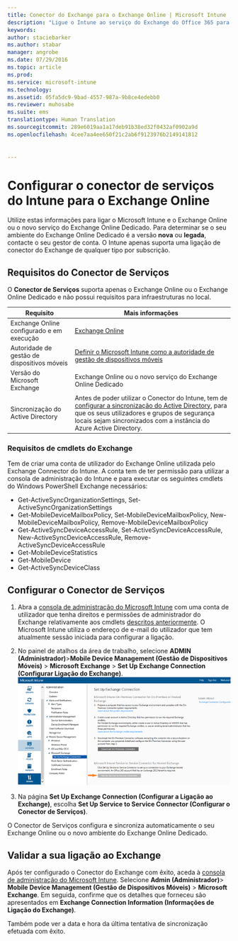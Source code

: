 ```yaml
---
title: Conector do Exchange para o Exchange Online | Microsoft Intune
description: "Ligue o Intune ao serviço do Exchange do Office 365 para suportar a gestão de dispositivos móveis (MDM) do Exchange Active Sync."
keywords: 
author: staciebarker
ms.author: stabar
manager: angrobe
ms.date: 07/29/2016
ms.topic: article
ms.prod: 
ms.service: microsoft-intune
ms.technology: 
ms.assetid: 05fa5dc9-9bad-4557-987a-9b8ce4edebb0
ms.reviewer: muhosabe
ms.suite: ems
translationtype: Human Translation
ms.sourcegitcommit: 289e6019aa1a17deb91b38ed32f0432af0902a9d
ms.openlocfilehash: 4cee7aa4ee650f21c2ab6f9123976b2149141812


---
```


# <a name="configure-the-intune-service-to-service-connector-for-exchange-online"></a>Configurar o conector de serviços do Intune para o Exchange Online

Utilize estas informações para ligar o Microsoft Intune e o Exchange Online ou o novo serviço do Exchange Online Dedicado. Para determinar se o seu ambiente do Exchange Online Dedicado é a versão **nova** ou **legada**, contacte o seu gestor de conta. O Intune apenas suporta uma ligação de conector do Exchange de qualquer tipo por subscrição.

## <a name="service-to-service-connector-requirements"></a>Requisitos do Conector de Serviços
O **Conector de Serviços** suporta apenas o Exchange Online ou o Exchange Online Dedicado e não possui requisitos para infraestruturas no local.

|Requisito|Mais informações|
|---------------|--------------------|
|Exchange Online configurado e em execução|[Exchange Online](https://technet.microsoft.com/library/jj200580.aspx) |
|Autoridade de gestão de dispositivos móveis| [Definir o Microsoft Intune como a autoridade de gestão de dispositivos móveis](prerequisites-for-enrollment.md#set-mobile-device-management-authority)|
|Versão do Microsoft Exchange|Exchange Online ou o novo serviço do Exchange Online Dedicado|
|Sincronização do Active Directory|Antes de poder utilizar o Conector do Intune, tem de [configurar a sincronização do Active Directory](/intune/get-started/start-with-a-paid-subscription-to-microsoft-intune-step-3), para que os seus utilizadores e grupos de segurança locais sejam sincronizados com a instância do Azure Active Directory.|

### <a name="exchange-cmdlet-requirements"></a>Requisitos de cmdlets do Exchange

Tem de criar uma conta de utilizador do Exchange Online utilizada pelo Exchange Connector do Intune. A conta tem de ter permissão para utilizar a consola de administração do Intune e para executar os seguintes cmdlets do Windows PowerShell Exchange necessários:

 - Get-ActiveSyncOrganizationSettings, Set-ActiveSyncOrganizationSettings
 - Get-MobileDeviceMailboxPolicy, Set-MobileDeviceMailboxPolicy, New-MobileDeviceMailboxPolicy, Remove-MobileDeviceMailboxPolicy
 - Get-ActiveSyncDeviceAccessRule, Set-ActiveSyncDeviceAccessRule, New-ActiveSyncDeviceAccessRule, Remove-ActiveSyncDeviceAccessRule
 - Get-MobileDeviceStatistics
 - Get-MobileDevice
 - Get-ActiveSyncDeviceClass

## <a name="set-up-the-service-to-service-connector"></a>Configurar o Conector de Serviços

1. Abra a [consola de administração do Microsoft Intune](http://manage.microsoft.com) com uma conta de utilizador que tenha direitos e permissões de administrador do Exchange relativamente aos cmdlets [descritos anteriormente](#exchange-cmdlet-requirements). O Microsoft Intune utiliza o endereço de e-mail do utilizador que tem atualmente sessão iniciada para configurar a ligação.

2.  No painel de atalhos da área de trabalho, selecione **ADMIN (Administrador)**>**Mobile Device Management (Gestão de Dispositivos Móveis)** > **Microsoft Exchange** > **Set Up Exchange Connection (Configurar Ligação do Exchange)**.
![Página Configurar conector de serviços](../media/intunesa5cservicetoserviceconnector.png)

3.  Na página **Set Up Exchange Connection (Configurar a Ligação ao Exchange)**, escolha **Set Up Service to Service Connector (Configurar o Conector de Serviços)**.


O Conector de Serviços configura e sincroniza automaticamente o seu Exchange Online ou o novo ambiente do Exchange Online Dedicado.

## <a name="validate-your-exchange-connection"></a>Validar a sua ligação ao Exchange

Após ter configurado o Conector do Exchange com êxito, aceda à [consola de administração do Microsoft Intune](http://manage.microsoft.com). Selecione **Admin (Administrador)**> **Mobile Device Management (Gestão de Dispositivos Móveis)** > **Microsoft Exchange**. Em seguida, confirme que os detalhes que forneceu são apresentados em **Exchange Connection Information (Informações de Ligação do Exchange)**.

Também pode ver a data e hora da última tentativa de sincronização efetuada com êxito.



<!--HONumber=Nov16_HO1-->


